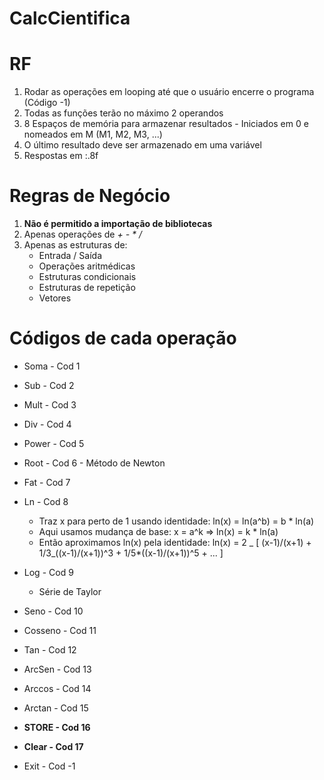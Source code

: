 # CalcCientifica

# RF

1. Rodar as operações em looping até que o usuário encerre o programa (Código -1)
2. Todas as funções terão no máximo 2 operandos
3. 8 Espaços de memória para armazenar resultados - Iniciados em 0 e nomeados em M (M1, M2, M3, ...)
4. O último resultado deve ser armazenado em uma variável
5. Respostas em :.8f

# Regras de Negócio

1. **Não é permitido a importação de bibliotecas**
2. Apenas operações de _+ - \* /_
3. Apenas as estruturas de:
   - Entrada / Saída
   - Operações aritmédicas
   - Estruturas condicionais
   - Estruturas de repetição
   - Vetores

# Códigos de cada operação

- Soma - Cod 1
- Sub - Cod 2
- Mult - Cod 3
- Div - Cod 4
- Power - Cod 5
- Root - Cod 6 - Método de Newton
- Fat - Cod 7
- Ln - Cod 8
  - Traz x para perto de 1 usando identidade: ln(x) = ln(a^b) = b \* ln(a)
  - Aqui usamos mudança de base: x = a^k => ln(x) = k \* ln(a)
  - Então aproximamos ln(x) pela identidade: ln(x) = 2 _ [ (x-1)/(x+1) + 1/3_((x-1)/(x+1))^3 + 1/5\*((x-1)/(x+1))^5 + ... ]
- Log - Cod 9
  - Série de Taylor
- Seno - Cod 10
- Cosseno - Cod 11
- Tan - Cod 12
- ArcSen - Cod 13
- Arccos - Cod 14
- Arctan - Cod 15
- **STORE - Cod 16**
- **Clear - Cod 17**

- Exit - Cod -1
